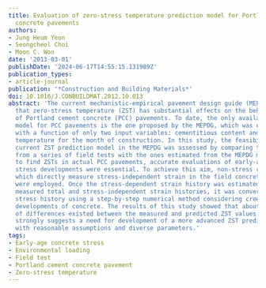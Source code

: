 ```yaml
---
title: Evaluation of zero-stress temperature prediction model for Portland cement
  concrete pavements
authors:
- Jung Heum Yeon
- Seongcheol Choi
- Moon C. Won
date: '2013-03-01'
publishDate: '2024-06-17T14:55:15.131989Z'
publication_types:
- article-journal
publication: '*Construction and Building Materials*'
doi: 10.1016/J.CONBUILDMAT.2012.10.013
abstract: 'The current mechanistic-empirical pavement design guide (MEPDG) postulates
  that zero-stress temperature (ZST) has substantial effects on the behavior and performance
  of Portland cement concrete (PCC) pavements. To date, the only available ZST prediction
  model for PCC pavements is the one proposed by the MEPDG, which was quite simplified
  with a function of only two input variables: cementitious content and mean monthly
  temperature for the month of construction. In this study, the feasibility of the
  current ZST prediction model in the MEPDG was assessed by comparing the ZSTs evaluated
  from a series of field tests with the ones estimated from the MEPDG model. In order
  to find ZSTs in actual PCC pavements, accurate evaluations of early-age concrete
  stress developments were essential. To achieve this aim, non-stress cylinders (NCs),
  which directly measure stress-independent strain in the field concrete structures,
  were employed. Once the stress-dependent strain history was estimated based on the
  measured total and stress-independent strain histories, it was converted to the
  stress history using a step-by-step numerical method considering creep and modulus
  developments of concrete. The results of this study showed that about 4.5-7.7 °C
  of differences existed between the measured and predicted ZST values. This finding
  strongly suggests a need for development of a more advanced ZST prediction model
  with reasonable assumptions and diverse parameters.'
tags:
- Early-age concrete stress
- Environmental loading
- Field test
- Portland cement concrete pavement
- Zero-stress temperature
---
```

